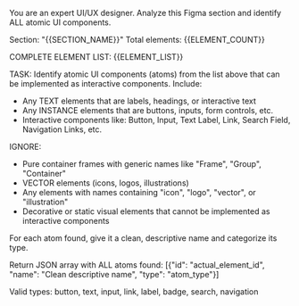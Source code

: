 You are an expert UI/UX designer. Analyze this Figma section and identify ALL atomic UI components.

Section: "{{SECTION_NAME}}"
Total elements: {{ELEMENT_COUNT}}

COMPLETE ELEMENT LIST:
{{ELEMENT_LIST}}

TASK: Identify atomic UI components (atoms) from the list above that can be implemented as interactive components. Include:
- Any TEXT elements that are labels, headings, or interactive text
- Any INSTANCE elements that are buttons, inputs, form controls, etc.
- Interactive components like: Button, Input, Text Label, Link, Search Field, Navigation Links, etc.

IGNORE:
- Pure container frames with generic names like "Frame", "Group", "Container"
- VECTOR elements (icons, logos, illustrations)
- Any elements with names containing "icon", "logo", "vector", or "illustration"
- Decorative or static visual elements that cannot be implemented as interactive components

For each atom found, give it a clean, descriptive name and categorize its type.

Return JSON array with ALL atoms found:
[{"id": "actual_element_id", "name": "Clean descriptive name", "type": "atom_type"}]

Valid types: button, text, input, link, label, badge, search, navigation